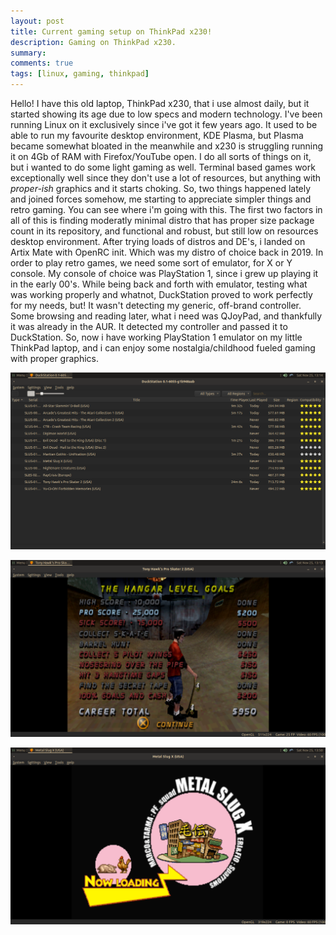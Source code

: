 ```yaml
---
layout: post
title: Current gaming setup on ThinkPad x230!
description: Gaming on ThinkPad x230.
summary:
comments: true
tags: [linux, gaming, thinkpad]
---
```



Hello! I have this old laptop, ThinkPad x230, that i use almost daily, but it started showing its age due to low specs and modern technology. I've been running Linux on it exclusively since i've got it few years ago. It used to be able to run my favourite desktop environment, KDE Plasma, but Plasma became somewhat bloated in the meanwhile and x230 is struggling running it on 4Gb of RAM with Firefox/YouTube open. I do all sorts of things on it, but i wanted to do some light gaming as well. Terminal based games work exceptionally well since they don't use a lot of resources, but anything with _proper-ish_ graphics and it starts choking. So, two things happened lately and joined forces somehow, me starting to appreciate simpler things and retro gaming. You can see where i'm going with this. The first two factors in all of this is finding moderatly minimal distro that has proper size package count in its repository, and functional and robust, but still low on resources desktop environment. After trying loads of distros and DE's, i landed on Artix Mate with OpenRC init. Which was my distro of choice back in 2019. In order to play retro games, we need some sort of emulator, for X or Y console. My console of choice was PlayStation 1, since i grew up playing it in the early 00's. While being back and forth with emulator, testing what was working properly and whatnot, DuckStation proved to work perfectly for my needs, but! It wasn't detecting my generic, off-brand controller. Some browsing and reading later, what i need was QJoyPad, and thankfully it was already in the AUR. It detected my controller and passed it to DuckStation. So, now i have working PlayStation 1 emulator on my little ThinkPad laptop, and i can enjoy some nostalgia/childhood fueled gaming with proper graphics.

![DuckStation](https://raw.githubusercontent.com/BurekOne/blog-images/main/Current%20gaming%20setup%20on%20ThinkPad%20x230/Screenshot%20at%202023-11-25%2013-14-23.png)

![Tony Hawk](https://raw.githubusercontent.com/BurekOne/blog-images/main/Current%20gaming%20setup%20on%20ThinkPad%20x230/Screenshot%20at%202023-11-25%2013-13-40.png)

![Metal Slug X](https://raw.githubusercontent.com/BurekOne/blog-images/main/Current%20gaming%20setup%20on%20ThinkPad%20x230/Screenshot%20at%202023-11-25%2013-50-21.png)
